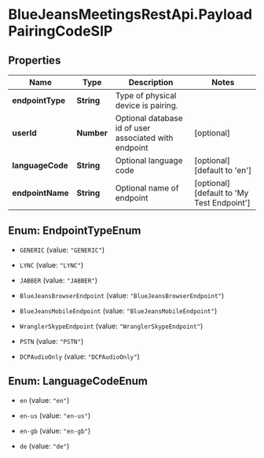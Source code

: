 # BlueJeansMeetingsRestApi.PayloadPairingCodeSIP

## Properties
Name | Type | Description | Notes
------------ | ------------- | ------------- | -------------
**endpointType** | **String** | Type of physical device is pairing. | 
**userId** | **Number** | Optional database id of user associated with endpoint | [optional] 
**languageCode** | **String** | Optional language code | [optional] [default to &#39;en&#39;]
**endpointName** | **String** | Optional name of endpoint | [optional] [default to &#39;My Test Endpoint&#39;]


<a name="EndpointTypeEnum"></a>
## Enum: EndpointTypeEnum


* `GENERIC` (value: `"GENERIC"`)

* `LYNC` (value: `"LYNC"`)

* `JABBER` (value: `"JABBER"`)

* `BlueJeansBrowserEndpoint` (value: `"BlueJeansBrowserEndpoint"`)

* `BlueJeansMobileEndpoint` (value: `"BlueJeansMobileEndpoint"`)

* `WranglerSkypeEndpoint` (value: `"WranglerSkypeEndpoint"`)

* `PSTN` (value: `"PSTN"`)

* `DCPAudioOnly` (value: `"DCPAudioOnly"`)




<a name="LanguageCodeEnum"></a>
## Enum: LanguageCodeEnum


* `en` (value: `"en"`)

* `en-us` (value: `"en-us"`)

* `en-gb` (value: `"en-gb"`)

* `de` (value: `"de"`)




